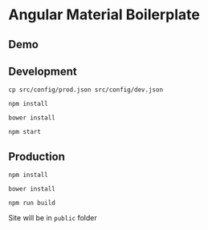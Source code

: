 # Angular Material Boilerplate

## Demo

## Development

```
cp src/config/prod.json src/config/dev.json

npm install

bower install

npm start
```

## Production

```
npm install

bower install

npm run build
```

Site will be in `public` folder